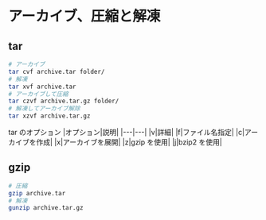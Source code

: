 # アーカイブ、圧縮と解凍

## tar

```bash
# アーカイブ
tar cvf archive.tar folder/
# 解凍
tar xvf archive.tar
# アーカイブして圧縮
tar czvf archive.tar.gz folder/
# 解凍してアーカイブ解除
tar xzvf archive.tar.gz
```

tar のオプション
|オプション|説明|
|---|---|
|v|詳細|
|f|ファイル名指定|
|c|アーカイブを作成|
|x|アーカイブを展開|
|z|gzip を使用|
|j|bzip2 を使用|

## gzip

```bash
# 圧縮
gzip archive.tar
# 解凍
gunzip archive.tar.gz
```
